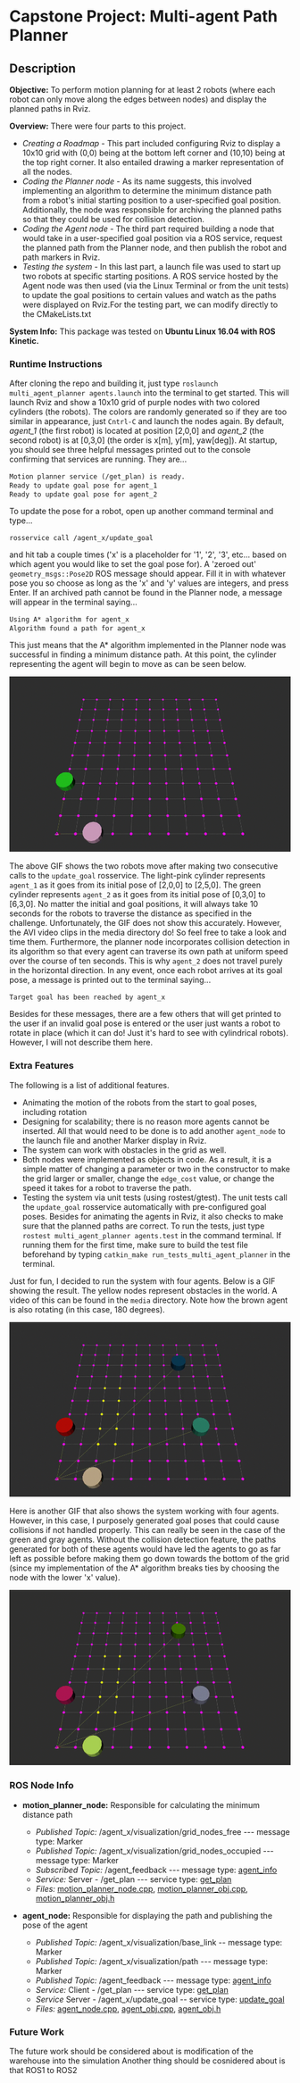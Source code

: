 # Capstone Project: Multi-agent Path Planner
## Description
**Objective:** To perform motion planning for at least 2 robots (where each robot can only move along the edges between nodes) and display the planned paths in Rviz.

**Overview:** There were four parts to this project.
- *Creating a Roadmap* - This part included configuring Rviz to display a 10x10 grid with (0,0) being at the bottom left corner and (10,10) being at the top right corner. It also entailed drawing a marker representation of all the nodes.
- *Coding the Planner node* - As its name suggests, this involved implementing an algorithm to determine the minimum distance path from a robot's initial starting position to a user-specified goal position. Additionally, the node was responsible for archiving the planned paths so that they could be used for collision detection.
- *Coding the Agent node* - The third part required building a node that would take in a user-specified goal position via a ROS service, request the planned path from the Planner node, and then publish the robot and path markers in Rviz.
- *Testing the system* - In this last part, a launch file was used to start up two robots at specific starting positions. A ROS service hosted by the Agent node was then used (via the Linux Terminal or from the unit tests) to update the goal positions to certain values and watch as the paths were displayed on Rviz.For the testing part, we can modify directly to the CMakeLists.txt

**System Info:** This package was tested on **Ubuntu Linux 16.04 with ROS Kinetic.**

### Runtime Instructions
After cloning the repo and building it, just type `roslaunch multi_agent_planner agents.launch` into the terminal to get started. This will launch Rviz and show a 10x10 grid of purple nodes with two colored cylinders (the robots). The colors are randomly generated so if they are too similar in appearance, just `Cntrl-C` and launch the nodes again. By default, *agent_1* (the first robot) is located at position [2,0,0] and *agent_2* (the second robot) is at [0,3,0] (the order is x[m], y[m], yaw[deg]). At startup, you should see three helpful messages printed out to the console confirming that services are running. They are...
```
Motion planner service (/get_plan) is ready.
Ready to update goal pose for agent_1
Ready to update goal pose for agent_2
```
To update the pose for a robot, open up another command terminal and type...
```
rosservice call /agent_x/update_goal
```
and hit tab a couple times ('x' is a placeholder for '1', '2', '3', etc... based on which agent you would like to set the goal pose for). A 'zeroed out' `geometry_msgs::Pose2D` ROS message should appear. Fill it in with whatever pose you so choose as long as the 'x' and 'y' values are integers, and press Enter. If an archived path cannot be found in the Planner node, a message will appear in the terminal saying...
```
Using A* algorithm for agent_x
Algorithm found a path for agent_x
```
This just means that the A\* algorithm implemented in the Planner node was successful in finding a minimum distance path. At this point, the cylinder representing the agent will begin to move as can be seen below.

![test_case_gif](media/test_cases.gif)

The above GIF shows the two robots move after making two consecutive calls to the `update_goal` rosservice. The light-pink cylinder represents `agent_1` as it goes from its initial pose of [2,0,0] to [2,5,0]. The green cylinder represents `agent_2` as it goes from its initial pose of [0,3,0] to [6,3,0]. No matter the initial and goal positions, it will always take 10 seconds for the robots to traverse the distance as specified in the challenge. Unfortunately, the GIF does not show this accurately. However, the AVI video clips in the media directory do! So feel free to take a look and time them. Furthermore, the planner node incorporates collision detection in its algorithm so that every agent can traverse its own path at uniform speed over the course of ten seconds. This is why `agent_2` does not travel purely in the horizontal direction. In any event, once each robot arrives at its goal pose, a message is printed out to the terminal saying...
```
Target goal has been reached by agent_x
```
Besides for these messages, there are a few others that will get printed to the user if an invalid goal pose is entered or the user just wants a robot to rotate in place (which it can do! Just it's hard to see with cylindrical robots). However, I will not describe them here.

 ### Extra Features
The following is a list of additional features.
 - Animating the motion of the robots from the start to goal poses, including rotation
 - Designing for scalability; there is no reason more agents cannot be inserted. All that would need to be done is to add another `agent_node` to the launch file and another Marker display in Rviz.
 - The system can work with obstacles in the grid as well.
 - Both nodes were implemented as objects in code. As a result, it is a simple matter of changing a parameter or two in the constructor to make the grid larger or smaller, change the `edge_cost` value, or change the speed it takes for a robot to traverse the path.
 - Testing the system via unit tests (using rostest/gtest). The unit tests call the `update_goal` rosservice automatically with pre-configured goal poses. Besides for animating the agents in Rviz, it also checks to make sure that the planned paths are correct. To run the tests, just type `rostest multi_agent_planner agents.test` in the command terminal. If running them for the first time, make sure to build the test file beforehand by typing `catkin_make run_tests_multi_agent_planner` in the terminal.

 Just for fun, I decided to run the system with four agents. Below is a GIF showing the result. The yellow nodes represent obstacles in the world. A video of this can be found in the `media` directory. Note how the brown agent is also rotating (in this case, 180 degrees).

 ![four_robots](media/four_agents.gif)

 Here is another GIF that also shows the system working with four agents. However, in this case, I purposely generated goal poses that could cause collisions if not handled properly. This can really be seen in the case of the green and gray agents. Without the collision detection feature, the paths generated for both of these agents would have led the agents to go as far left as possible before making them go down towards the bottom of the grid (since my implementation of the A* algorithm breaks ties by choosing the node with the lower 'x' value).

 ![four_robots_collisions](media/four_agents_collisions.gif)

 ### ROS Node Info

 - **motion_planner_node:** Responsible for calculating the minimum distance path
     - *Published Topic:* /agent_x/visualization/grid_nodes_free --- message type: Marker
     - *Published Topic:* /agent_x/visualization/grid_nodes_occupied --- message type: Marker
     - *Subscribed Topic:* /agent_feedback --- message type: [agent_info](msg/agent_info.msg)
     - *Service:* Server - /get_plan --- service type: [get_plan](srv/get_plan.srv)
     - *Files:* [motion_planner_node.cpp](src/motion_planner_node.cpp), [motion_planner_obj.cpp](src/motion_planner_obj.cpp), [motion_planner_obj.h](motion_planner_obj.h)

 - **agent_node:** Responsible for displaying the path and publishing the pose of the agent
     - *Published Topic:* /agent_x/visualization/base_link -- message type: Marker
     - *Published Topic:* /agent_x/visualization/path --- message type: Marker
     - *Published Topic:* /agent_feedback --- message type: [agent_info](msg/agent_info.msg)
     - *Service:* Client - /get_plan --- service type: [get_plan](srv/get_plan.srv)
     - *Service* Server - /agent_x/update_goal -- service type: [update_goal](srv/update_goal.srv)
     - *Files:* [agent_node.cpp](src/agent_node.cpp), [agent_obj.cpp](src/agent_obj.cpp), [agent_obj.h](agent_obj.h)

### Future Work

The future work should be considered about is modification of the warehouse into the simulation
Another thing should be cosnidered about is that ROS1 to ROS2

